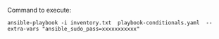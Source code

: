 Command to execute: 

```
ansible-playbook -i inventory.txt  playbook-conditionals.yaml  --extra-vars "ansible_sudo_pass=xxxxxxxxxxx"
```
